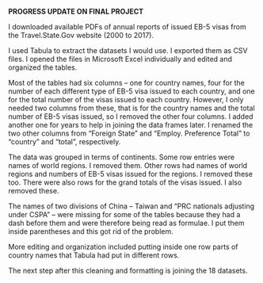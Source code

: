 **PROGRESS UPDATE ON FINAL PROJECT**

I downloaded available PDFs of annual reports of issued EB-5 visas from the Travel.State.Gov website (2000 to 2017).

I used Tabula to extract the datasets I would use. I exported them as CSV files. I opened the files in Microsoft Excel individually and edited and organized the tables.

Most of the tables had six columns – one for country names, four for the number of each different type of EB-5 visa issued to each country, and one for the total number of the visas issued to each country. However, I only needed two columns from these, that is for the country names and the total number of EB-5 visas issued, so I removed the other four columns. I added another one for years to help in joining the data frames later. I renamed the two other columns from “Foreign State” and “Employ. Preference Total” to “country” and “total”, respectively.

The data was grouped in terms of continents. Some row entries were names of world regions. I removed them. Other rows had names of world regions and numbers of EB-5 visas issued for the regions. I removed these too. There were also rows for the grand totals of the visas issued. I also removed these.

The names of two divisions of China – Taiwan and “PRC nationals adjusting under CSPA” – were missing for some of the tables because they had a dash before them and were therefore being read as formulae. I put them inside parentheses and this got rid of the problem.

More editing and organization included putting inside one row parts of country names that Tabula had put in different rows.

The next step after this cleaning and formatting is joining the 18 datasets.